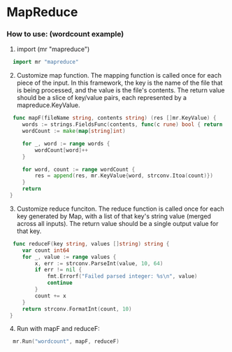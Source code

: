 # MapReduce
### How to use: (wordcount example)

1. import (mr "mapreduce")
```go
  import mr "mapreduce"
```

2. Customize map function. The mapping function is called once for each piece of the input. In this framework, the key is the name of the file that is being processed, and the value is the file's contents. The return value should be a slice of key/value pairs, each represented by a mapreduce.KeyValue.
```go 
  func mapF(fileName string, contents string) (res []mr.KeyValue) {
     words := strings.FieldsFunc(contents, func(c rune) bool { return !unicode.IsLetter(c) })
     wordCount := make(map[string]int)

     for _, word := range words {
         wordCount[word]++
     }

     for word, count := range wordCount {
         res = append(res, mr.KeyValue{word, strconv.Itoa(count)})
     }
     return
 }
```

3. Customize reduce funciton. The reduce function is called once for each key generated by Map, with a list of that key's string value (merged across all inputs). The return value should be a single output value for that key.

```go 
  func reduceF(key string, values []string) string {
     var count int64
     for _, value := range values {
         x, err := strconv.ParseInt(value, 10, 64)
         if err != nil {
             fmt.Errorf("Failed parsed integer: %s\n", value)
             continue
         }
         count += x
     }
     return strconv.FormatInt(count, 10)
 }
```


4. Run with mapF and reduceF:
```go
  mr.Run("wordcount", mapF, reduceF)
```

